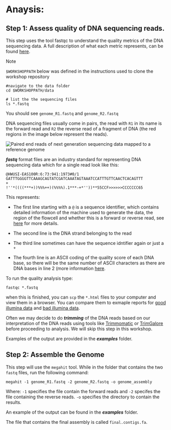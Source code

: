 
# Anaysis:

## Step 1: Assess quality of DNA sequencing reads.

This step uses the tool fastqc to understand the quality metrics of the DNA sequencing data. A full description of what each metric represents, can be found [here](https://www.bioinformatics.babraham.ac.uk/projects/fastqc/Help/).

> [!NOTE] 
> `$WORKSHOPPATH` below was defined in the instructions used to clone the workshop repository


```
#navigate to the data folder
cd $WORKSHOPPATH/data

# list the the sequencing files
ls *.fastq
```
You should see `genome_R1.fastq` and  `genome_R2.fastq`

DNA sequencing files usually come in pairs, the read with `R1` in its name is the forward read and `R2` the reverse read of a fragment of DNA (the red regions in the image below represent the reads).

![Paired end reads of next generation sequencing data mapped to a reference genome](https://en.wikipedia.org/wiki/DNA_sequencing#/media/File:Mapping_Reads.png)

***fastq*** format files are an industry standard for representing DNA sequencing data which for a single read look like this:

```
@HWUSI-EAS100R:6:73:941:1973#0/1
GATTTGGGGTTCAAAGCAGTATCGATCAAATAGTAAATCCATTTGTTCAACTCACAGTTT
+
!''*((((***+))%%%++)(%%%%).1***-+*''))**55CCF>>>>>>CCCCCCC65
```
This represents:
- The first line starting with a `@` is a sequence identifier, which contains detailed information of the machine used to generate the data, the region of the flowcell and whether this is a forward or reverse read, see [here](https://en.wikipedia.org/wiki/FASTQ_format#Illumina_sequence_identifiers) for more details.

- The second line is the DNA strand belonging to the read
- The third line sometimes can have the sequence idntifier again or just a `+`
- The fourth line is an ASCII coding of the quality score of each DNA base, so there will be the same number of ASCII characters as there are DNA bases in line 2 (more information [here](https://en.wikipedia.org/wiki/FASTQ_format#Format).

To run the quality analysis type:
```
fastqc *.fastq
```

when this is finished, you can `scp` the `*.html` files to your computer and view them in a browser. You can compare them to exmaple reports for [good illumina data](https://www.bioinformatics.babraham.ac.uk/projects/fastqc/good_sequence_short_fastqc.html) and [bad illumina data](https://www.bioinformatics.babraham.ac.uk/projects/fastqc/bad_sequence_fastqc.html).

Often we may decide to do ***trimming*** of the DNA reads based on our interpretation of the DNA reads using tools like [Trimmomatic](https://github.com/usadellab/Trimmomatic) or [TrimGalore](https://github.com/usadellab/Trimmomatic) before proceeding to analysis. We will skip this step in this workshop.

Examples of the output are provided in the ***examples*** folder.


## Step 2: Assemble the Genome

This step will use the `megahit` tool. While in the folder that contains the two `fastq` files, run the following command:

```
megahit -1 genome_R1.fastq -2 genome_R2.fastq -o genome_assembly
```

Where: `-1` specifies the file contain the forward reads and `-2` specifes the file containing the reverse reads. `-o` specifies the directory to contain the results.

An example of the output can be found in the ***examples*** folder.

The file that contains the final assembly is called `final.contigs.fa`.







